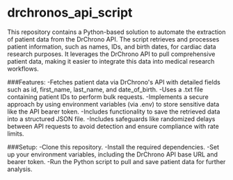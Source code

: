 # drchronos_api_script

This repository contains a Python-based solution to automate the extraction of patient data from the DrChrono API. The script retrieves and processes patient information, such as names, IDs, and birth dates, for cardiac data research purposes. It leverages the DrChrono API to pull comprehensive patient data, making it easier to integrate this data into medical research workflows.

###Features:
-Fetches patient data via DrChrono's API with detailed fields such as id, first_name, last_name, and date_of_birth.
-Uses a .txt file containing patient IDs to perform bulk requests.
-Implements a secure approach by using environment variables (via .env) to store sensitive data like the API bearer token.
-Includes functionality to save the retrieved data into a structured JSON file.
-Includes safeguards like randomized delays between API requests to avoid detection and ensure compliance with rate limits.

###Setup:
-Clone this repository.
-Install the required dependencies.
-Set up your environment variables, including the DrChrono API base URL and bearer token.
-Run the Python script to pull and save patient data for further analysis.

